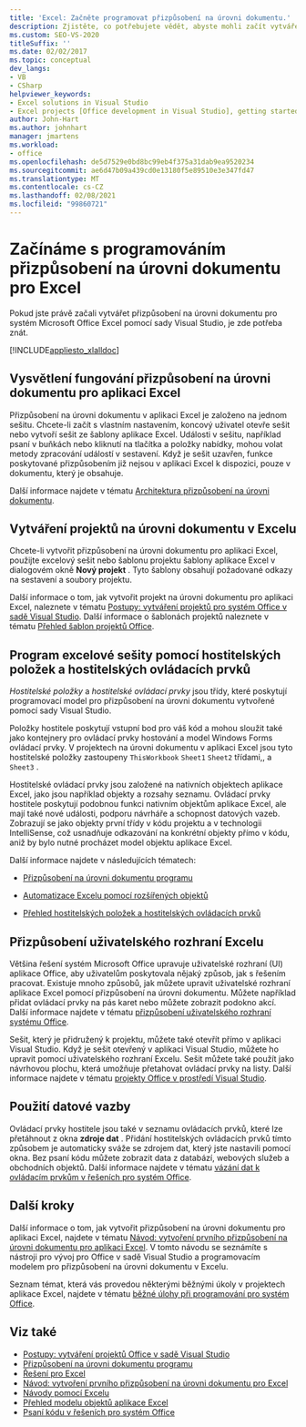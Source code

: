 ```yaml
---
title: 'Excel: Začněte programovat přizpůsobení na úrovni dokumentu.'
description: Zjistěte, co potřebujete vědět, abyste mohli začít vytvářet přizpůsobení na úrovni dokumentu pro systém Microsoft Office Excel pomocí sady Visual Studio.
ms.custom: SEO-VS-2020
titleSuffix: ''
ms.date: 02/02/2017
ms.topic: conceptual
dev_langs:
- VB
- CSharp
helpviewer_keywords:
- Excel solutions in Visual Studio
- Excel projects [Office development in Visual Studio], getting started
author: John-Hart
ms.author: johnhart
manager: jmartens
ms.workload:
- office
ms.openlocfilehash: de5d7529e0bd8bc99eb4f375a31dab9ea9520234
ms.sourcegitcommit: ae6d47b09a439cd0e13180f5e89510e3e347fd47
ms.translationtype: MT
ms.contentlocale: cs-CZ
ms.lasthandoff: 02/08/2021
ms.locfileid: "99860721"
---
```

# <a name="get-started-programming-document-level-customizations-for-excel"></a>Začínáme s programováním přizpůsobení na úrovni dokumentu pro Excel
  Pokud jste právě začali vytvářet přizpůsobení na úrovni dokumentu pro systém Microsoft Office Excel pomocí sady Visual Studio, je zde potřeba znát.

 [!INCLUDE[appliesto_xlalldoc](../vsto/includes/appliesto-xlalldoc-md.md)]

## <a name="understand-how-document-level-customizations-for-excel-work"></a>Vysvětlení fungování přizpůsobení na úrovni dokumentu pro aplikaci Excel
 Přizpůsobení na úrovni dokumentu v aplikaci Excel je založeno na jednom sešitu. Chcete-li začít s vlastním nastavením, koncový uživatel otevře sešit nebo vytvoří sešit ze šablony aplikace Excel. Události v sešitu, například psaní v buňkách nebo kliknutí na tlačítka a položky nabídky, mohou volat metody zpracování událostí v sestavení. Když je sešit uzavřen, funkce poskytované přizpůsobením již nejsou v aplikaci Excel k dispozici, pouze v dokumentu, který je obsahuje.

 Další informace najdete v tématu [Architektura přizpůsobení na úrovni dokumentu](../vsto/architecture-of-document-level-customizations.md).

## <a name="create-document-level-projects-for-excel"></a>Vytváření projektů na úrovni dokumentu v Excelu
 Chcete-li vytvořit přizpůsobení na úrovni dokumentu pro aplikaci Excel, použijte excelový sešit nebo šablonu projektu šablony aplikace Excel v dialogovém okně **Nový projekt** . Tyto šablony obsahují požadované odkazy na sestavení a soubory projektu.

 Další informace o tom, jak vytvořit projekt na úrovni dokumentu pro aplikaci Excel, naleznete v tématu [Postupy: vytváření projektů pro systém Office v sadě Visual Studio](../vsto/how-to-create-office-projects-in-visual-studio.md). Další informace o šablonách projektů naleznete v tématu [Přehled šablon projektů Office](../vsto/office-project-templates-overview.md).

## <a name="program-excel-workbooks-by-using-host-items-and-host-controls"></a>Program excelové sešity pomocí hostitelských položek a hostitelských ovládacích prvků
 *Hostitelské položky* a *hostitelské ovládací prvky* jsou třídy, které poskytují programovací model pro přizpůsobení na úrovni dokumentu vytvořené pomocí sady Visual Studio.

 Položky hostitele poskytují vstupní bod pro váš kód a mohou sloužit také jako kontejnery pro ovládací prvky hostování a model Windows Forms ovládací prvky. V projektech na úrovni dokumentu v aplikaci Excel jsou tyto hostitelské položky zastoupeny `ThisWorkbook` `Sheet1` `Sheet2` třídami,, a `Sheet3` .

 Hostitelské ovládací prvky jsou založené na nativních objektech aplikace Excel, jako jsou například objekty a rozsahy seznamu. Ovládací prvky hostitele poskytují podobnou funkci nativním objektům aplikace Excel, ale mají také nové události, podporu návrháře a schopnost datových vazeb. Zobrazují se jako objekty první třídy v kódu projektu a v technologii IntelliSense, což usnadňuje odkazování na konkrétní objekty přímo v kódu, aniž by bylo nutné procházet model objektu aplikace Excel.

 Další informace najdete v následujících tématech:

- [Přizpůsobení na úrovni dokumentu programu](../vsto/programming-document-level-customizations.md)

- [Automatizace Excelu pomocí rozšířených objektů](../vsto/automating-excel-by-using-extended-objects.md)

- [Přehled hostitelských položek a hostitelských ovládacích prvků](../vsto/host-items-and-host-controls-overview.md)

## <a name="customize-the-user-interface-of-excel"></a>Přizpůsobení uživatelského rozhraní Excelu
 Většina řešení systém Microsoft Office upravuje uživatelské rozhraní (UI) aplikace Office, aby uživatelům poskytovala nějaký způsob, jak s řešením pracovat. Existuje mnoho způsobů, jak můžete upravit uživatelské rozhraní aplikace Excel pomocí přizpůsobení na úrovni dokumentu. Můžete například přidat ovládací prvky na pás karet nebo můžete zobrazit podokno akcí. Další informace najdete v tématu [přizpůsobení uživatelského rozhraní systému Office](../vsto/office-ui-customization.md).

 Sešit, který je přidružený k projektu, můžete také otevřít přímo v aplikaci Visual Studio. Když je sešit otevřený v aplikaci Visual Studio, můžete ho upravit pomocí uživatelského rozhraní Excelu. Sešit můžete také použít jako návrhovou plochu, která umožňuje přetahovat ovládací prvky na listy. Další informace najdete v tématu [projekty Office v prostředí Visual Studio](../vsto/office-projects-in-the-visual-studio-environment.md).

## <a name="use-data-binding"></a>Použití datové vazby
 Ovládací prvky hostitele jsou také v seznamu ovládacích prvků, které lze přetáhnout z okna **zdroje dat** . Přidání hostitelských ovládacích prvků tímto způsobem je automaticky sváže se zdrojem dat, který jste nastavili pomocí okna. Bez psaní kódu můžete zobrazit data z databází, webových služeb a obchodních objektů. Další informace najdete v tématu [vázání dat k ovládacím prvkům v řešeních pro systém Office](../vsto/binding-data-to-controls-in-office-solutions.md).

## <a name="next-steps"></a>Další kroky
 Další informace o tom, jak vytvořit přizpůsobení na úrovni dokumentu pro aplikaci Excel, najdete v tématu [Návod: vytvoření prvního přizpůsobení na úrovni dokumentu pro aplikaci Excel](../vsto/walkthrough-creating-your-first-document-level-customization-for-excel.md). V tomto návodu se seznámíte s nástroji pro vývoj pro Office v sadě Visual Studio a programovacím modelem pro přizpůsobení na úrovni dokumentu v Excelu.

 Seznam témat, která vás provedou některými běžnými úkoly v projektech aplikace Excel, najdete v tématu [běžné úlohy při programování pro systém Office](../vsto/common-tasks-in-office-programming.md).

## <a name="see-also"></a>Viz také
- [Postupy: vytváření projektů Office v sadě Visual Studio](../vsto/how-to-create-office-projects-in-visual-studio.md)
- [Přizpůsobení na úrovni dokumentu programu](../vsto/programming-document-level-customizations.md)
- [Řešení pro Excel](../vsto/excel-solutions.md)
- [Návod: vytvoření prvního přizpůsobení na úrovni dokumentu pro Excel](../vsto/walkthrough-creating-your-first-document-level-customization-for-excel.md)
- [Návody pomocí Excelu](../vsto/walkthroughs-using-excel.md)
- [Přehled modelu objektů aplikace Excel](../vsto/excel-object-model-overview.md)
- [Psaní kódu v řešeních pro systém Office](../vsto/writing-code-in-office-solutions.md)
